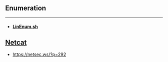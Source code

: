 ## Enumeration
---
* #### [LinEnum.sh](https://raw.githubusercontent.com/rebootuser/LinEnum/master/LinEnum.sh)

## [Netcat](tools/netcat.md)
- <https://netsec.ws/?p=292>
